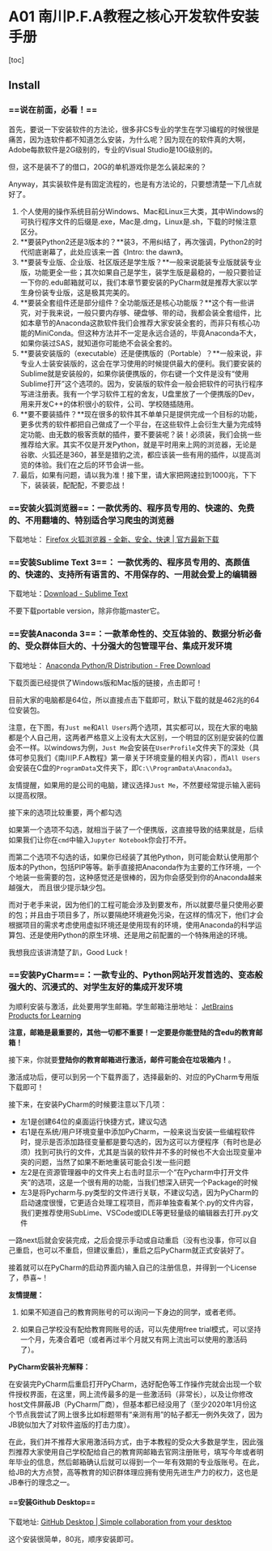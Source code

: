 # A01 南川P.F.A教程之核心开发软件安装手册

[toc]

## Install

### ==说在前面，必看！==

首先，要说一下安装软件的方法论，很多非CS专业的学生在学习编程的时候很是痛苦，因为连软件都不知道怎么安装，为什么呢？因为现在的软件真的大啊，Adobe每款软件是2G级别的，专业的Visual Studio是10G级别的。

但，这不是装不了的借口，20G的单机游戏你是怎么装起来的？

Anyway，其实装软件是有固定流程的，也是有方法论的，只要想清楚一下几点就好了。

1. 个人使用的操作系统目前分Windows、Mac和Linux三大类，其中Windows的可执行程序文件的后缀是.exe，Mac是.dmg，Linux是.sh，下载的时候注意区分。
2. **要装Python2还是3版本的？**装3，不用纠结了，再次强调，Python2的时代彻底谢幕了，此处应该来一首《Intro: the dawn》。
3. **要装专业版、企业版、社区版还是学生版？**一般来说能装专业版就装专业版，功能更全一些；其次如果自己是学生，装学生版是最稳的，一般只要验证一下你的.edu邮箱就可以，我们本章节要安装的PyCharm就是推荐大家以学生身份装专业版，这是极其完美的。
4. **要装全套组件还是部分组件？全功能版还是核心功能版？**这个有一些讲究，对于我来说，一般只要内存够、硬盘够、带的动，我都会装全套组件，比如本章节的Anaconda这款软件我们会推荐大家安装全套的，而非只有核心功能的MiniConda。但这种方法并不一定是永远合适的，毕竟Anaconda不大，如果你装过SAS，就知道你可能绝不会装全套的。
5. **要装安装版的（executable）还是便携版的（Portable）？**一般来说，非专业人士装安装版的，这会在学习使用的时候提供最大的便利。我们要安装的Sublime就是安装般的，如果你装便携版的，你右键一个文件是没有“使用Sublime打开”这个选项的。因为，安装版的软件会一般会把软件的可执行程序写进注册表。我有一个学习软件工程的舍友，U盘里放了一个便携版的Dev，用来开发C++的体积很小的软件，公司、学校随插随用。
6. **要不要装插件？**现在很多的软件其不单单只是提供完成一个目标的功能，更多优秀的软件都把自己做成了一个平台，在这些软件上会衍生大量为完成特定功能、由无数的极客贡献的插件，要不要装呢？装！必须装，我们会挑一些推荐给大家。其实不仅是开发Python，就是平时用来上网的浏览器，无论是谷歌、火狐还是360，甚至是猎豹之流，都应该装一些有用的插件，以提高浏览的体验。我们在之后的环节会讲一些。
7. 最后，如果有问题，请以我为准！接下里，请大家把网速拉到1000兆，下下下，装装装，配配配，不要恋战！

### ==安装火狐浏览器==：一款优秀的、程序员专用的、快速的、免费的、不用翻墙的、特别适合学习爬虫的浏览器

下载地址： [Firefox 火狐浏览器 - 全新、安全、快速 | 官方最新下载](http://www.firefox.com.cn/ )

### ==安装Sublime Text 3==： 一款优秀的、程序员专用的、高颜值的、快速的、支持所有语言的、不用保存的、一用就会爱上的编辑器

下载地址：[Download - Sublime Text](https://www.sublimetext.com/3 )

不要下载portable version，除非你能master它。

### ==安装Anaconda 3==：一款革命性的、交互体验的、数据分析必备的、受众群体巨大的、十分强大的包管理平台、集成开发环境

下载地址： [Anaconda Python/R Distribution - Free Download](https://www.anaconda.com/distribution/ )

下载页面已经提供了Windows版和Mac版的链接，点击即可！

目前大家的电脑都是64位，所以直接点击下载即可，默认下载的就是462兆的64位安装包。

注意，在下图，有```Just me```和```All Users```两个选项，其实都可以，现在大家的电脑都是个人自己用，这两者严格意义上没有太大区别，一个明显的区别是安装的位置会不一样。以windows为例，```Just Me```会安装在```UserProfile```文件夹下的深处（具体可参见我们《南川P.F.A教程》第一章关于环境变量的相关内容），而```All Users```会安装在C盘的```ProgramData```文件夹下，即```C:\\ProgramData\Anaconda3```。

友情提醒，如果用的是公司的电脑，建议选择```Just Me```，不然要经常提示输入密码以提高权限。

接下来的选项比较重要，两个都勾选

如果第一个选项不勾选，就相当于装了一个便携版，这直接导致的结果就是，后续如果我们让你在```cmd```中输入```Jupyter Notebook```你会打不开。

而第二个选项不勾选的话，如果你已经装了其他Python，则可能会默认使用那个版本的Python，包括PIP等等。新手直接把Anaconda作为主要的工作环境，一个个地装一些需要的包，这种感觉还是很棒的，因为你会感受到你的Anaconda越来越强大， 而且很少提示缺少包。

而对于老手来说，因为他们的工程可能会涉及到要发布，所以就要尽量只使用必要的包；并且由于项目多了，所以要隔绝环境避免污染，在这样的情况下，他们才会根据项目的需求考虑使用虚拟环境还是使用现有的环境，使用Anaconda的科学运算包、还是使用Python的原生环境、还是用之前配置的一个特殊用途的环境。

我想我应该讲清楚了趴，Good Luck！

### ==安装PyCharm==：一款专业的、Python网站开发首选的、变态般强大的、沉浸式的、对学生友好的集成开发环境

为顺利安装与激活，此处要用学生邮箱。学生邮箱注册地址： [JetBrains Products for Learning](https://www.jetbrains.com/shop/eform/students )

**注意，邮箱是最重要的，其他一切都不重要！一定要是你能登陆的含edu的教育邮箱！**

接下来，你就要**登陆你的教育邮箱进行激活，邮件可能会在垃圾箱内！**。

激活成功后，便可以到另一个下载界面了，选择最新的、对应的PyCharm专用版下载即可！

接下来，在安装PyCharm的时候要注意以下几项：

- 左1是创建64位的桌面运行快捷方式，建议勾选
- 右1是在系统/用户环境变量中添加PyCharm，一般来说当安装一些编程软件时，提示是否添加路径变量都是要勾选的，因为这可以方便程序（有时也是必须）找到可执行的文件，尤其是当装的软件并不多的时候也不大会出现变量冲突的问题，当然了如果不断地重装可能会引发一些问题
- 左2是在资源管理器中的文件夹上右击时显示一个“在Pycharm中打开文件夹”的选项，这是一个很有用的功能，当我们想深入研究一个Package的时候
- 左3是将Pycharm与.py类型的文件进行关联，不建议勾选，因为PyCharm的启动速度很慢，它更适合处理工程项目，而非单独查看某个.py的文件内容，我们更推荐使用SubLime、VSCode或IDLE等更轻量级的编辑器去打开.py文件

一路next后就会安装完成，之后会提示手动或自动重启（没有也没事，你可以自己重启，也可以不重启，但建议重启），重启之后PyCharm就正式安装好了。

接着就可以在PyCharm的启动界面内输入自己的注册信息，并得到一个License了，恭喜~！

**友情提醒：**

1. 如果不知道自己的教育网账号的可以询问一下身边的同学，或者老师。

2. 如果自己学校没有配给教育网账号的话，可以先使用free trial模式，可以坚持一个月，先凑合着吧（或者再过半个月就又有网上流出可以使用的激活码了）。

**PyCharm安装补充解释：**

在安装完PyCharm后重启打开PyCharm，选好配色等工作操作完就会出现一个软件授权界面，在这里，网上流传最多的是一些激活码（非常长），以及让你修改host文件屏蔽JB（PyCharm厂商），但基本都已经没用了（至少2020年1月份这个节点我尝试了网上很多比如标题带有“亲测有用”的帖子都无一例外失效了，因为JB貌似加大了对软件盗版的打击力度）。

在此，我们并不推荐大家用激活码方式，由于本教程的受众大多数是学生，因此强烈推荐大家使用自己学校配给自己的教育网邮箱去官网注册账号，填写今年或者明年毕业的信息，然后邮箱确认后就可以得到一个一年有效期的专业版账号。在此，给JB的大方点赞，高等教育的知识群体理应拥有使用先进生产力的权力，这也是JB奉行的理念之一。

#### ==安装Github Desktop==

下载地址: [GitHub Desktop | Simple collaboration from your desktop](https://desktop.github.com/ )

这个安装很简单，80兆，顺序安装即可。
